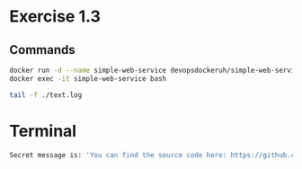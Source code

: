 # Exercise 1.3

## Commands

```bash
docker run -d --name simple-web-service devopsdockeruh/simple-web-service:ubuntu
docker exec -it simple-web-service bash

tail -f ./text.log
```
# Terminal

```bash
Secret message is: 'You can find the source code here: https://github.com/docker-hy'
```
